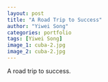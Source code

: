 ```yaml
---
layout: post
title: "A Road Trip to Success"
author: "Yiwei Song"
categories: portfolio
tags: [Yiwei Song]
image_1: cuba-2.jpg
image_2: cuba-2.jpg
---
```


A road trip to success. 
